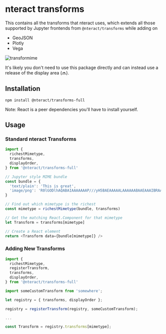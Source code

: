 # nteract transforms

This contains all the transforms that nteract uses, which extends all those
supported by Jupyter frontends from `@nteract/transforms` while adding on

* GeoJSON
* Plotly
* Vega

![transformime](https://cloud.githubusercontent.com/assets/6437976/8895696/db154a04-3397-11e5-91ca-296b957658a6.png)

It's likely you don't need to use this package directly and can instead use a
release of the display area (:soon:).

## Installation

```
npm install @nteract/transforms-full
```

Note: React is a peer dependencies you'll have to install yourself.

## Usage

### Standard nteract Transforms

```js
import {
  richestMimetype,
  transforms,
  displayOrder,
} from '@nteract/transforms-full'

// Jupyter style MIME bundle
const bundle = {
  'text/plain': 'This is great',
  'image/png': 'R0lGODlhAQABAIAAAAAAAP///yH5BAEAAAAALAAAAAABAAEAAAIBRAA7'
}

// Find out which mimetype is the richest
const mimetype = richestMimetype(bundle, transforms)

// Get the matching React.Component for that mimetype
let Transform = transforms[mimetype]

// Create a React element
return <Transform data={bundle[mimetype]} />
```

### Adding New Transforms

```js
import {
  richestMimetype,
  registerTransform,
  transforms,
  displayOrder,
} from '@nteract/transforms-full'

import someCustomTransform from 'somewhere';

let registry = { transforms, displayOrder };

registry = registerTransform(registry, someCustomTransform);

...

const Transform = registry.transforms[mimetype];
```
